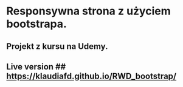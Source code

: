 # Responsywna strona z użyciem bootstrapa. #

## Projekt z kursu na Udemy. ##

## Live version ## https://klaudiafd.github.io/RWD_bootstrap/ 
